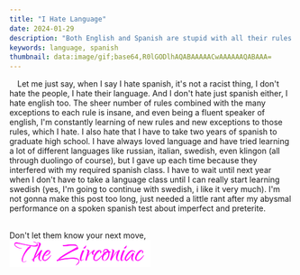 ```yaml
---
title: "I Hate Language"
date: 2024-01-29
description: "Both English and Spanish are stupid with all their rules and exceptions to the rules"
keywords: language, spanish
thumbnail: data:image/gif;base64,R0lGODlhAQABAAAAACwAAAAAAQABAAA=
---
```

&emsp;Let me just say, when I say I hate spanish, it's not a racist thing, I don't hate the people, I hate their language. And I don't hate just spanish either, I hate english too. The sheer number of rules combined with the many exceptions to each rule is insane, and even being a fluent speaker of english, I'm constantly learning of new rules and new exceptions to those rules, which I hate. I also hate that I have to take two years of spanish to graduate high school. I have always loved language and have tried learning a lot of different languages like russian, italian, swedish, even klingon (all through duolingo of course), but I gave up each time because they interfered with my required spanish class. I have to wait until next year when I don't have to take a language class until I can really start learning swedish (yes, I'm going to continue with swedish, i like it very much). I'm not gonna make this post too long, just needed a little rant after my abysmal performance on a spoken spanish test about imperfect and preterite.
&nbsp;  
&nbsp;  

Don't let them know your next move,  
<img src="https://github.com/ZirconiaCubed3v2/ZirconiaCubed3v2.github.io/blob/main/_images/sig.png?raw=true" alt="signature" style="width:250px;"/>
